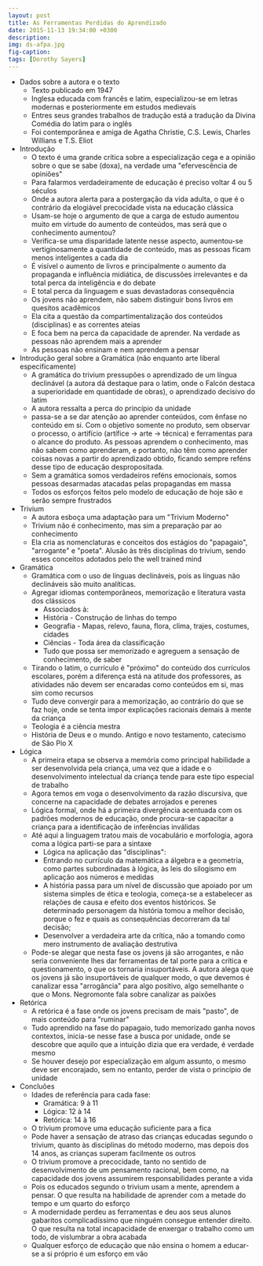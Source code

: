 ```yaml
---
layout: post
title: As Ferramentas Perdidas do Aprendizado
date: 2015-11-13 19:34:00 +0300
description: 
img: ds-afpa.jpg
fig-caption: 
tags: [Dorothy Sayers]
---
```


* Dados sobre a autora e o texto
  * Texto publicado em 1947
  * Inglesa educada com francês e latim, especializou-se em letras modernas e posteriormente em estudos medievais
  * Entres seus grandes trabalhos de tradução está a tradução da Divina Comédia do latim para o inglês
  * Foi contemporânea e amiga de Agatha Christie, C.S. Lewis, Charles Willians e T.S. Eliot
* Introdução
  * O texto é uma grande crítica sobre a especialização cega e a opinião sobre o que se sabe (doxa), na verdade uma "efervescência de opiniões"
  * Para falarmos verdadeiramente de educação é preciso voltar 4 ou 5 séculos 
  * Onde a autora alerta para a postergação da vida adulta, o que é o contrário da elogiável precocidade vista na educação clássica
  * Usam-se hoje o argumento de que a carga de estudo aumentou muito em virtude do aumento de conteúdos, mas será que o conhecimento aumentou? 
  * Verifica-se uma disparidade latente nesse aspecto, aumentou-se vertiginosamente a quantidade de conteúdo, mas as pessoas ficam menos inteligentes a cada dia
  * É visível o aumento de livros e principalmente o aumento da propaganda e influência midiática, de discussões irrelevantes e da total perca da inteligência e do debate
  * E total perca da linguagem e suas devastadoras consequência
  * Os jovens não aprendem, não sabem distinguir bons livros em quesitos acadêmicos
  * Ela cita a questão da compartimentalização dos conteúdos (disciplinas) e as correntes ateias
  *  E foca bem na perca da capacidade de aprender. Na verdade as pessoas não aprendem mais a aprender
  * As pessoas não ensinam e nem aprendem a pensar
* Introdução geral sobre a Gramática (não enquanto arte liberal especificamente)
  * A gramática do trivium pressupões o aprendizado de um língua declinável (a autora dá destaque para o latim, onde o Falcón destaca a superioridade em quantidade de obras), o aprendizado decisivo do latim
  * A autora ressalta a perca do princípio da unidade
  * passa-se a se dar atenção ao aprender conteúdos, com ênfase no conteúdo em si. Com o objetivo somente no produto, sem observar o processo, o artifício (artífice -> arte -> técnica) e ferramentas para o alcance do produto. As pessoas aprendem o conhecimento, mas não sabem como aprenderam, e portanto, não têm como aprender coisas novas a partir do aprendizado obtido, ficando sempre reféns desse tipo de educação despropositada.
  * Sem a gramática somos verdadeiros reféns emocionais, somos pessoas desarmadas atacadas pelas propagandas em massa
  * Todos os esforços feitos pelo modelo de educação de hoje são e serão sempre frustrados
* Trivium
  * A autora esboça uma adaptação para um "Trivium Moderno"
  * Trivium não é conhecimento, mas sim a preparação par ao conhecimento
  * Ela cria as nomenclaturas e conceitos dos estágios do "papagaio", "arrogante" e "poeta". Alusão às três disciplinas do trivium, sendo esses conceitos adotados pelo the well trained mind
* Gramática
  * Gramática com o uso de línguas declináveis, pois as línguas não declináveis são muito analíticas. 
  * Agregar idiomas contemporâneos, memorização e literatura vasta dos clássicos
    * Associados à:
    * História - Construção de linhas do tempo
    * Geografia - Mapas, relevo, fauna, flora, clima, trajes, costumes, cidades
    * Ciências - Toda área da classificação
    * Tudo que possa ser memorizado e agreguem a sensação de conhecimento, de saber
  * Tirando o latim, o currículo é "próximo" do conteúdo dos currículos escolares, porém a diferença está na atitude dos professores, as atividades não devem ser encaradas como conteúdos em si, mas sim como recursos
  * Tudo deve convergir para a memorização, ao contrário do que se faz hoje, onde se tenta impor explicações racionais demais à mente da criança
  * Teologia é a ciência mestra
  * História de Deus e o mundo. Antigo e novo testamento, catecismo de São Pio X
* Lógica
  * A primeira etapa se observa a memória como principal habilidade a ser desenvolvida pela criança, uma vez que a idade e o desenvolvimento intelectual da criança tende para este tipo especial de trabalho
  * Agora temos em voga o desenvolvimento da razão discursiva, que concerne na capacidade de debates arrojados e perenes
  * Lógica formal, onde há a primeira divergência acentuada com os padrões modernos de educação, onde procura-se capacitar a criança para a identificação de inferências inválidas
  * Até aqui a linguagem tratou mais de vocabulário e morfologia, agora coma a lógica parti-se para a sintaxe
    * Lógica na aplicação das "disciplinas":
    * Entrando no currículo da matemática a álgebra e a geometria, como partes subordinadas à lógica, às leis do silogismo em aplicação aos números e medidas
    * A história passa para um nível de discussão  que apoiado por um sistema simples de ética e teologia, começa-se a estabelecer as relações de causa e efeito dos eventos históricos. Se determinado personagem da história tomou a melhor decisão, porque o fez e quais as consequências decorreram da tal decisão;
    * Desenvolver a verdadeira arte da crítica, não a tomando como mero instrumento de avaliação destrutiva
  * Pode-se alegar que nesta fase os jovens já são arrogantes, e não seria conveniente lhes dar ferramentas de tal porte para a crítica e questionamento, o que os tornaria insuportáveis. A autora alega que os jovens já são insuportáveis de qualquer modo, o que devemos é canalizar essa "arrogância" para algo positivo, algo semelhante o que o Mons. Negromonte fala sobre canalizar as paixões
* Retórica
  * A retórica é a fase onde os jovens precisam de mais "pasto", de mais conteúdo para "ruminar"
  * Tudo aprendido na fase do papagaio, tudo memorizado ganha novos contextos, inicia-se nesse fase a busca por unidade, onde se descobre que aquilo que a intuição dizia que era verdade, é verdade mesmo
  * Se houver desejo por especialização em algum assunto, o mesmo deve ser encorajado, sem no entanto, perder de vista o princípio de unidade
* Concluões
  * Idades de referência para cada fase:
    * Gramática: 9 à 11
    * Lógica: 12 à 14
    * Retórica: 14 à 16
  * O trivium promove uma educação suficiente para a fica
  * Pode haver a sensação de atraso das crianças educadas segundo o trivium, quanto às disciplinas do método moderno, mas depois dos 14 anos, as crianças superam facilmente os outros
  * O trivium promove a precocidade, tanto no sentido de desenvolvimento de um pensamento racional, bem como, na capacidade dos jovens assumirem responsabilidades perante a vida
  * Pois os educados segundo o trivium usam a mente, aprendem a pensar. O que resulta na habilidade de aprender com a metade do tempo e um quarto do esforço
  * A modernidade perdeu as ferramentas e deu aos seus alunos gabaritos complicadíssimo que ninguém consegue entender direito. O que resulta na total incapacidade de enxergar o trabalho como um todo, de vislumbrar a obra acabada
  * Qualquer esforço de educação que não ensina o homem a educar-se a si próprio é um esforço em vão